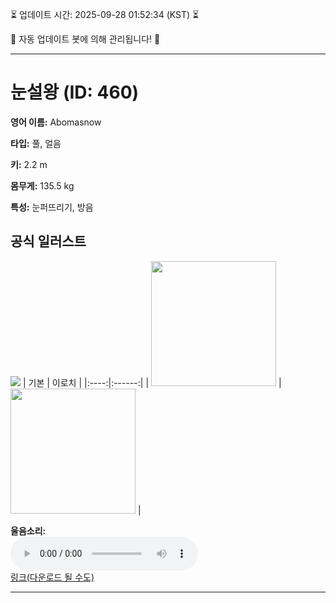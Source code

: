 
⏳ 업데이트 시간: 2025-09-28 01:52:34 (KST) ⏳

🤖 자동 업데이트 봇에 의해 관리됩니다! 🤖

---

# 눈설왕 (ID: 460)
**영어 이름:** Abomasnow

**타입:** 풀, 얼음

**키:** 2.2 m

**몸무게:** 135.5 kg

**특성:** 눈퍼뜨리기, 방음

## 공식 일러스트
![](https://raw.githubusercontent.com/PokeAPI/sprites/master/sprites/pokemon/other/official-artwork/460.png)
| 기본 | 이로치 |
|:----:|:------:|
| <img src="http://play.pokemonshowdown.com/sprites/ani/abomasnow.gif" width="200"> | <img src="http://play.pokemonshowdown.com/sprites/ani-shiny/abomasnow.gif" width="200"> |

**울음소리:**<br><audio controls src="https://raw.githubusercontent.com/PokeAPI/cries/main/cries/pokemon/latest/460.ogg"></audio><br> [링크(다운로드 될 수도)](https://raw.githubusercontent.com/PokeAPI/cries/main/cries/pokemon/latest/460.ogg)


---
